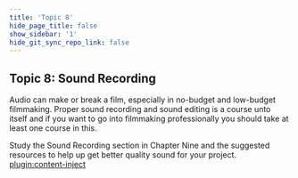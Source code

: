 ```yaml
---
title: 'Topic 8'
hide_page_title: false
show_sidebar: '1'
hide_git_sync_repo_link: false
---
```


## Topic 8: Sound Recording

Audio can make or break a film, especially in no-budget and low-budget filmmaking. Proper sound recording and sound editing is a course unto itself and if you want to go into filmmaking professionally you should take at least one course in this.

Study the Sound Recording section in Chapter Nine and the suggested resources to help up get better quality sound for your project.
[plugin:content-inject](../_9-9)
